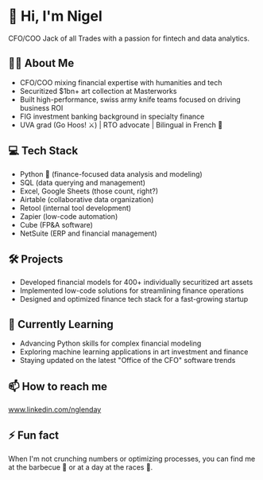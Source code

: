 # 👋 Hi, I'm Nigel

CFO/COO Jack of all Trades with a passion for fintech and data analytics.

## 🏦🎨 About Me

- CFO/COO mixing financial expertise with humanities and tech
- Securitized $1bn+ art collection at Masterworks
- Built high-performance, swiss army knife teams focused on driving business ROI
- FIG investment banking background in specialty finance
- UVA grad (Go Hoos! ⚔️) | RTO advocate | Bilingual in French 🥖

## 💻 Tech Stack

- Python 🐍 (finance-focused data analysis and modeling)
- SQL (data querying and management)
- Excel, Google Sheets (those count, right?)
- Airtable (collaborative data organization)
- Retool (internal tool development)
- Zapier (low-code automation)
- Cube (FP&A software)
- NetSuite (ERP and financial management)

## 🛠️ Projects

- Developed financial models for 400+ individually securitized art assets
- Implemented low-code solutions for streamlining finance operations
- Designed and optimized finance tech stack for a fast-growing startup

## 🌱 Currently Learning

- Advancing Python skills for complex financial modeling
- Exploring machine learning applications in art investment and finance
- Staying updated on the latest "Office of the CFO" software trends

## 📫 How to reach me

www.linkedin.com/nglenday

## ⚡ Fun fact

When I'm not crunching numbers or optimizing processes, you can find me at the barbecue 🍖 or at a day at the races 🏇.
<!---
nigelglenday/nigelglenday is a ✨ special ✨ repository because its `README.md` (this file) appears on your GitHub profile.
You can click the Preview link to take a look at your changes.
--->
